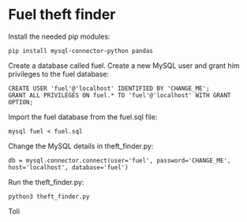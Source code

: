 # Fuel theft finder

Install the needed pip modules:

```
pip install mysql-connector-python pandas
```

Create a database called fuel. Create a new MySQL user and grant him privileges to the fuel database:

```
CREATE USER 'fuel'@'localhost' IDENTIFIED BY 'CHANGE_ME';
GRANT ALL PRIVILEGES ON fuel.* TO 'fuel'@'localhost' WITH GRANT OPTION;
```

Import the fuel database from the fuel.sql file:

```
mysql fuel < fuel.sql
```

Change the MySQL details in theft_finder.py:

```
db = mysql.connector.connect(user='fuel', password='CHANGE_ME', host='localhost', database='fuel')
```

Run the theft_finder.py:

```
python3 theft_finder.py
```

Toli

